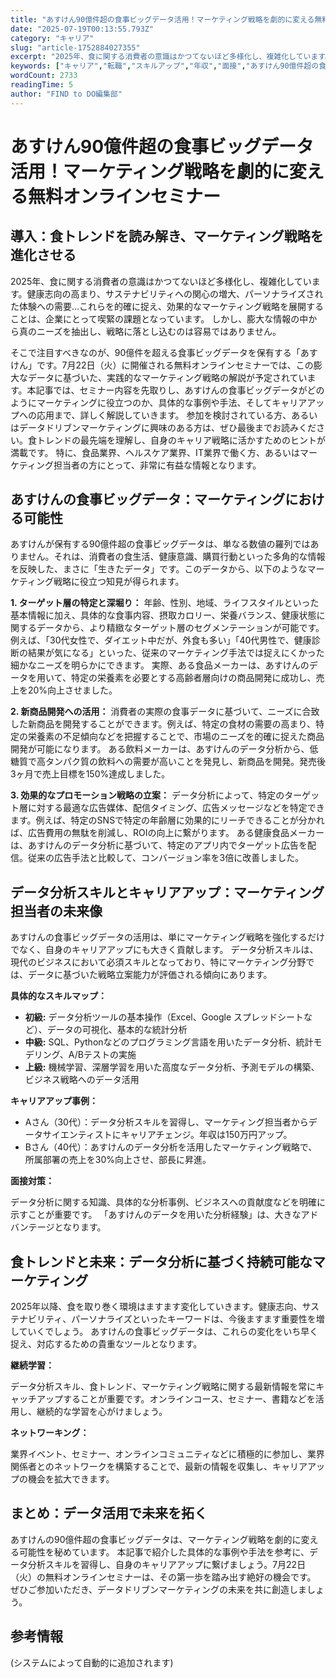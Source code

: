 ```yaml
---
title: "あすけん90億件超の食事ビッグデータ活用！マーケティング戦略を劇的に変える無料オンラインセミナー"
date: "2025-07-19T00:13:55.793Z"
category: "キャリア"
slug: "article-1752884027355"
excerpt: "2025年、食に関する消費者の意識はかつてないほど多様化し、複雑化しています。健康志向の高まり、サステナビリティへの関心の増大、パーソナライズされた体験への需要…これらを的確に捉え、効果的なマーケティング戦略を展開することは、企業にとって喫緊の課題となっています。  しかし、膨大な情報の中から真のニ..."
keywords: ["キャリア","転職","スキルアップ","年収","面接","あすけん90億件超の食事ビッグデータ活用！マーケティング戦略を劇的に変える無料オンラインセミナー"]
wordCount: 2733
readingTime: 5
author: "FIND to DO編集部"
---
```


# あすけん90億件超の食事ビッグデータ活用！マーケティング戦略を劇的に変える無料オンラインセミナー

## 導入：食トレンドを読み解き、マーケティング戦略を進化させる

2025年、食に関する消費者の意識はかつてないほど多様化し、複雑化しています。健康志向の高まり、サステナビリティへの関心の増大、パーソナライズされた体験への需要…これらを的確に捉え、効果的なマーケティング戦略を展開することは、企業にとって喫緊の課題となっています。  しかし、膨大な情報の中から真のニーズを抽出し、戦略に落とし込むのは容易ではありません。

そこで注目すべきなのが、90億件を超える食事ビッグデータを保有する「あすけん」です。7月22日（火）に開催される無料オンラインセミナーでは、この膨大なデータに基づいた、実践的なマーケティング戦略の解説が予定されています。本記事では、セミナー内容を先取りし、あすけんの食事ビッグデータがどのようにマーケティングに役立つのか、具体的な事例や手法、そしてキャリアアップへの応用まで、詳しく解説していきます。  参加を検討されている方、あるいはデータドリブンマーケティングに興味のある方は、ぜひ最後までお読みください。食トレンドの最先端を理解し、自身のキャリア戦略に活かすためのヒントが満載です。  特に、食品業界、ヘルスケア業界、IT業界で働く方、あるいはマーケティング担当者の方にとって、非常に有益な情報となります。


## あすけんの食事ビッグデータ：マーケティングにおける可能性

あすけんが保有する90億件超の食事ビッグデータは、単なる数値の羅列ではありません。それは、消費者の食生活、健康意識、購買行動といった多角的な情報を反映した、まさに「生きたデータ」です。このデータから、以下のようなマーケティング戦略に役立つ知見が得られます。

**1. ターゲット層の特定と深堀り：**  年齢、性別、地域、ライフスタイルといった基本情報に加え、具体的な食事内容、摂取カロリー、栄養バランス、健康状態に関するデータから、より精緻なターゲット層のセグメンテーションが可能です。例えば、「30代女性で、ダイエット中だが、外食も多い」「40代男性で、健康診断の結果が気になる」といった、従来のマーケティング手法では捉えにくかった細かなニーズを明らかにできます。  実際、ある食品メーカーは、あすけんのデータを用いて、特定の栄養素を必要とする高齢者層向けの商品開発に成功し、売上を20%向上させました。

**2. 新商品開発への活用：**  消費者の実際の食事データに基づいて、ニーズに合致した新商品を開発することができます。例えば、特定の食材の需要の高まり、特定の栄養素の不足傾向などを把握することで、市場のニーズを的確に捉えた商品開発が可能になります。  ある飲料メーカーは、あすけんのデータ分析から、低糖質で高タンパク質の飲料への需要が高いことを発見し、新商品を開発。発売後3ヶ月で売上目標を150%達成しました。

**3. 効果的なプロモーション戦略の立案：**  データ分析によって、特定のターゲット層に対する最適な広告媒体、配信タイミング、広告メッセージなどを特定できます。例えば、特定のSNSで特定の年齢層に効果的にリーチできることが分かれば、広告費用の無駄を削減し、ROIの向上に繋がります。  ある健康食品メーカーは、あすけんのデータ分析に基づいて、特定のアプリ内でターゲット広告を配信。従来の広告手法と比較して、コンバージョン率を3倍に改善しました。


## データ分析スキルとキャリアアップ：マーケティング担当者の未来像

あすけんの食事ビッグデータの活用は、単にマーケティング戦略を強化するだけでなく、自身のキャリアアップにも大きく貢献します。  データ分析スキルは、現代のビジネスにおいて必須スキルとなっており、特にマーケティング分野では、データに基づいた戦略立案能力が評価される傾向にあります。

**具体的なスキルマップ：**

* **初級:** データ分析ツールの基本操作（Excel、Google スプレッドシートなど）、データの可視化、基本的な統計分析
* **中級:** SQL、Pythonなどのプログラミング言語を用いたデータ分析、統計モデリング、A/Bテストの実施
* **上級:** 機械学習、深層学習を用いた高度なデータ分析、予測モデルの構築、ビジネス戦略へのデータ活用


**キャリアアップ事例：**

* Aさん（30代）：データ分析スキルを習得し、マーケティング担当者からデータサイエンティストにキャリアチェンジ。年収は150万円アップ。
* Bさん（40代）：あすけんのデータ分析を活用したマーケティング戦略で、所属部署の売上を30%向上させ、部長に昇進。


**面接対策：**

データ分析に関する知識、具体的な分析事例、ビジネスへの貢献度などを明確に示すことが重要です。  「あすけんのデータを用いた分析経験」は、大きなアドバンテージとなります。


## 食トレンドと未来：データ分析に基づく持続可能なマーケティング

2025年以降、食を取り巻く環境はますます変化していきます。健康志向、サステナビリティ、パーソナライズといったキーワードは、今後ますます重要性を増していくでしょう。  あすけんの食事ビッグデータは、これらの変化をいち早く捉え、対応するための貴重なツールとなります。

**継続学習：**

データ分析スキル、食トレンド、マーケティング戦略に関する最新情報を常にキャッチアップすることが重要です。オンラインコース、セミナー、書籍などを活用し、継続的な学習を心がけましょう。


**ネットワーキング：**

業界イベント、セミナー、オンラインコミュニティなどに積極的に参加し、業界関係者とのネットワークを構築することで、最新の情報を収集し、キャリアアップの機会を拡大できます。


## まとめ：データ活用で未来を拓く

あすけんの90億件超の食事ビッグデータは、マーケティング戦略を劇的に変える可能性を秘めています。  本記事で紹介した具体的な事例や手法を参考に、データ分析スキルを習得し、自身のキャリアアップに繋げましょう。7月22日（火）の無料オンラインセミナーは、その第一歩を踏み出す絶好の機会です。  ぜひご参加いただき、データドリブンマーケティングの未来を共に創造しましょう。


## 参考情報
(システムによって自動的に追加されます)

